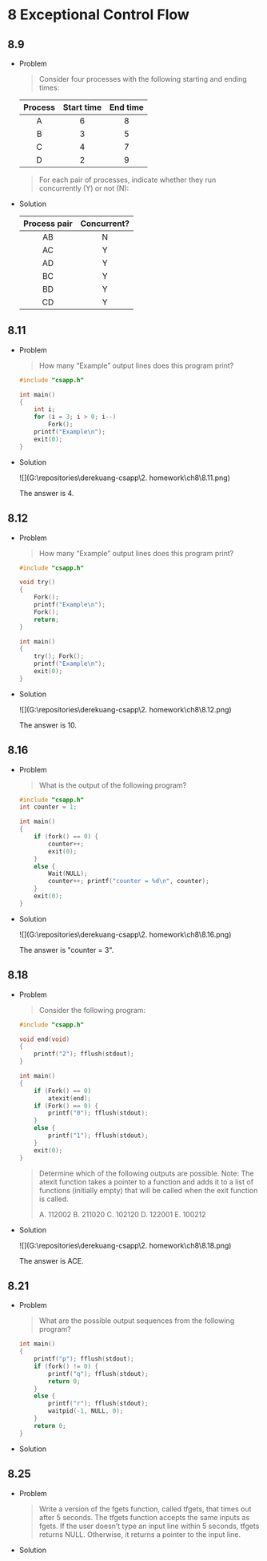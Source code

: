# 8 Exceptional Control Flow



## 8.9

- Problem

  > Consider four processes with the following starting and ending times:

  | Process | Start time | End time |
  | :-----: | :--------: | :------: |
  |    A    |     6      |    8     |
  |    B    |     3      |    5     |
  |    C    |     4      |    7     |
  |    D    |     2      |    9     |

  > For each pair of processes, indicate whether they run concurrently (Y) or not (N):

- Solution

  | Process pair | Concurrent? |
  | :----------: | :---------: |
  |      AB      |      N      |
  |      AC      |      Y      |
  |      AD      |      Y      |
  |      BC      |      Y      |
  |      BD      |      Y      |
  |      CD      |      Y      |

  

## 8.11

- Problem

  > How many “Example” output lines does this program print?

  ```c
  #include "csapp.h"
  
  int main()
  {
      int i;
      for (i = 3; i > 0; i--)
          Fork();
      printf("Example\n");
      exit(0);
  }
  ```

- Solution

  ![](G:\repositories\derekuang-csapp\2. homework\ch8\8.11.png)

  The answer is 4.

  

## 8.12

- Problem

  > How many “Example” output lines does this program print?

  ```c
  #include "csapp.h"
  
  void try()
  {
      Fork();
      printf("Example\n");
      Fork();
      return;
  }
  
  int main()
  {
      try(); Fork();
      printf("Example\n");
      exit(0);
  }
  ```

- Solution

  ![](G:\repositories\derekuang-csapp\2. homework\ch8\8.12.png)

  The answer is 10.

  

## 8.16

- Problem

  > What is the output of the following program?

  ```c
  #include "csapp.h"
  int counter = 1;
  
  int main()
  {
      if (fork() == 0) {
          counter++;
          exit(0);
      }
      else {
          Wait(NULL);
          counter++; printf("counter = %d\n", counter);
      }
      exit(0);
  }
  ```

- Solution

  ![](G:\repositories\derekuang-csapp\2. homework\ch8\8.16.png)

  The answer is "counter = 3".



## 8.18

- Problem

  > Consider the following program:

  ```c
  #include "csapp.h"
  
  void end(void)
  {
      printf("2"); fflush(stdout);
  }
  
  int main()
  {
      if (Fork() == 0)
          atexit(end);
      if (Fork() == 0) {
          printf("0"); fflush(stdout);
      }
      else {
          printf("1"); fflush(stdout);
      }
      exit(0);
  }
  ```

  > Determine which of the following outputs are possible. Note: The atexit function takes a pointer to a function and adds it to a list of functions (initially empty) that will be called when the exit function is called.
  >
  > A. 112002
  > B. 211020
  > C. 102120
  > D. 122001
  > E. 100212

- Solution

  ![](G:\repositories\derekuang-csapp\2. homework\ch8\8.18.png)

  The answer is ACE.

  

## 8.21

- Problem

  > What are the possible output sequences from the following program?

  ```c
  int main()
  {
      printf("p"); fflush(stdout);
      if (fork() != 0) {
          printf("q"); fflush(stdout);
          return 0;
      }
      else {
          printf("r"); fflush(stdout);
          waitpid(-1, NULL, 0);
      }
      return 0;
  }
  ```

- Solution

  

## 8.25

- Problem

  > Write a version of the fgets function, called tfgets, that times out after 5 seconds. The tfgets function accepts the same inputs as fgets. If the user doesn’t type an input line within 5 seconds, tfgets returns NULL. Otherwise, it returns a pointer to the input line.

- Solution

  